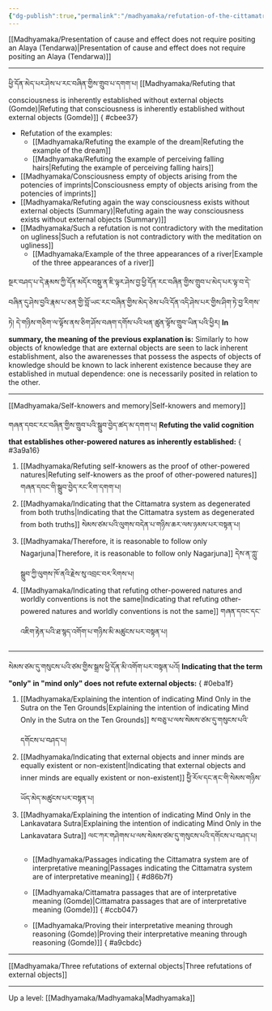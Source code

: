 ```yaml
---
{"dg-publish":true,"permalink":"/madhyamaka/refutation-of-the-cittamatra-system/"}
---
```


[[Madhyamaka/Presentation of cause and effect does not require positing an Alaya (Tendarwa)\|Presentation of cause and effect does not require positing an Alaya (Tendarwa)]]

---
ཕྱི་དོན་མེད་པར་ཤེས་པ་རང་བཞིན་གྱིས་གྲུབ་པ་དགག་པ།
[[Madhyamaka/Refuting that consciousness is inherently established without external objects (Gomde)\|Refuting that consciousness is inherently established without external objects (Gomde)]]
{ #cbee37}

- Refutation of the examples:
	- [[Madhyamaka/Refuting the example of the dream\|Refuting the example of the dream]]
	- [[Madhyamaka/Refuting the example of perceiving falling hairs\|Refuting the example of perceiving falling hairs]]
- [[Madhyamaka/Consciousness empty of objects arising from the potencies of imprints\|Consciousness empty of objects arising from the potencies of imprints]]
- [[Madhyamaka/Refuting again the way consciousness exists without external objects (Summary)\|Refuting again the way consciousness exists without external objects (Summary)]]
- [[Madhyamaka/Such a refutation is not contradictory with the meditation on ugliness\|Such a refutation is not contradictory with the meditation on ugliness]]
	- [[Madhyamaka/Example of the three appearances of a river\|Example of the three appearances of a river]]


སྔར་བཤད་པ་དེ་རྣམས་ཀྱི་དོན་མདོར་བསྡུ་ན་ཇི་ལྟར་ཤེས་བྱ་ཕྱི་དོན་རང་བཞིན་གྱིས་གྲུབ་པ་མེད་པར་ལྟ་བ་དེ་བཞིན་དུ་ཤེས་བྱའི་རྣམ་པ་ཅན་གྱི་བློ་ཡང་རང་བཞིན་གྱིས་མེད་ཅེས་པའི་དོན་འདི་ཤེས་པར་གྱིས་ཤིག་ཏེ་བྱ་རིགས་ཏེ། དེ་གཉིས་གཅིག་ལ་ལྟོས་ནས་ཅིག་ཤོས་བཞག་དགོས་པའི་ཕན་ཚུན་ལྟོས་གྲུབ་ཡིན་པའི་ཕྱིར།
**In summary, the meaning of the previous explanation is:** Similarly to how objects of knowledge that are external objects are seen to lack inherent establishment, also the awarenesses that possess the aspects of objects of knowledge should be known to lack inherent existence because they are established in mutual dependence: one is necessarily posited in relation to the other.

---
[[Madhyamaka/Self-knowers and memory\|Self-knowers and memory]]

གཞན་དབང་རང་བཞིན་གྱིས་གྲུབ་པའི་སྒྲུབ་བྱེད་ཚད་མ་དགག་པ།
**Refuting the valid cognition that establishes other-powered natures as inherently established:**
{ #3a9a16}

1. [[Madhyamaka/Refuting self-knowers as the proof of other-powered natures\|Refuting self-knowers as the proof of other-powered natures]] གཞན་དབང་གི་སྒྲུབ་བྱེད་རང་རིག་དགག་པ། 
2. [[Madhyamaka/Indicating that the Cittamatra system as degenerated from both truths\|Indicating that the Cittamatra system as degenerated from both truths]]
   སེམས་ཙམ་པའི་ལུགས་བདེན་པ་གཉིས་ཆར་ལས་ཉམས་པར་བསྟན་པ།
3. [[Madhyamaka/Therefore, it is reasonable to follow only Nagarjuna\|Therefore, it is reasonable to follow only Nagarjuna]] དེས་ན་ཀླུ་སྒྲུབ་ཀྱི་ལུགས་ཁོ་ནའི་རྗེས་སུ་འབྲང་བར་རིགས་པ།
4. [[Madhyamaka/Indicating that refuting other-powered natures and worldly conventions is not the same\|Indicating that refuting other-powered natures and worldly conventions is not the same]]
   གཞན་དབང་དང་འཇིག་རྟེན་པའི་ཐ་སྙད་འགོག་པ་གཉིས་མི་མཚུངས་པར་བསྟན་པ།

---
སེམས་ཙམ་དུ་གསུངས་པའི་ཙམ་གྱིས་སྒྲས་ཕྱི་དོན་མི་འགོག་པར་བསྟན་པའོ།
**Indicating that the term "only" in "mind only" does not refute external objects:**
{ #0eba1f}

1. [[Madhyamaka/Explaining the intention of indicating Mind Only in the Sutra on the Ten Grounds\|Explaining the intention of indicating Mind Only in the Sutra on the Ten Grounds]]
   ས་བཅུ་པ་ལས་སེམས་ཙམ་དུ་གསུངས་པའི་དགོངས་པ་བཤད་པ།
2. [[Madhyamaka/Indicating that external objects and inner minds are equally existent or non-existent\|Indicating that external objects and inner minds are equally existent or non-existent]]
   ཕྱིེ་རོལ་དང་ནང་གི་སེམས་གཉིས་ཡོད་མེད་མཚུངས་པར་བསྟན་པ།
3. [[Madhyamaka/Explaining the intention of indicating Mind Only in the Lankavatara Sutra\|Explaining the intention of indicating Mind Only in the Lankavatara Sutra]]
   ལང་ཀར་གཤེགས་པ་ལས་སེམས་ཙམ་དུ་གསུངས་པའི་དགོངས་པ་བཤད་པ།
	- [[Madhyamaka/Passages indicating the Cittamatra system are of interpretative meaning\|Passages indicating the Cittamatra system are of interpretative meaning]]
{ #d86b7f}

	- [[Madhyamaka/Cittamatra passages that are of interpretative meaning (Gomde)\|Cittamatra passages that are of interpretative meaning (Gomde)]]
{ #ccb047}

	- [[Madhyamaka/Proving their interpretative meaning through reasoning (Gomde)\|Proving their interpretative meaning through reasoning (Gomde)]]
{ #a9cbdc}


---
[[Madhyamaka/Three refutations of external objects\|Three refutations of external objects]]


---
Up a level: [[Madhyamaka/Madhyamaka\|Madhyamaka]]